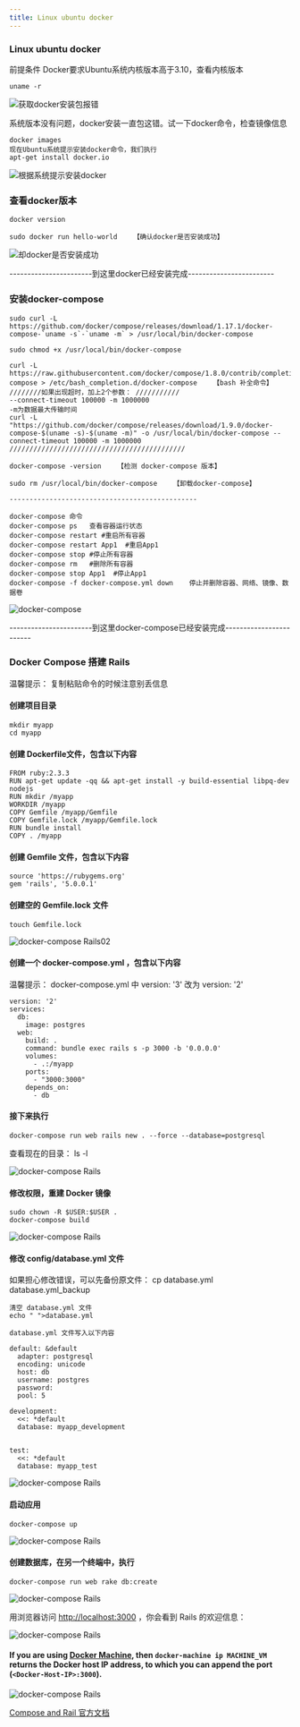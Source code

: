 ```yaml
---
title: Linux ubuntu docker
---
```

### Linux ubuntu docker

前提条件 Docker要求Ubuntu系统内核版本高于3.10，查看内核版本

```
uname -r
```

![获取docker安装包报错](/img/linux_ubuntu_docker/docker_get_error.png)

系统版本没有问题，docker安装一直包这错。试一下docker命令，检查镜像信息

```
docker images
现在Ubuntu系统提示安装docker命令，我们执行
apt-get install docker.io
```

![根据系统提示安装docker](/img/linux_ubuntu_docker/docker_instal.png)

### 查看docker版本

```
docker version

sudo docker run hello-world    【确认docker是否安装成功】
```

![却docker是否安装成功](/img/linux_ubuntu_docker/docker_v.png)

-----------------------到这里docker已经安装完成------------------------

### 安装docker-compose

```
sudo curl -L https://github.com/docker/compose/releases/download/1.17.1/docker-compose-`uname -s`-`uname -m` > /usr/local/bin/docker-compose

sudo chmod +x /usr/local/bin/docker-compose

curl -L https://raw.githubusercontent.com/docker/compose/1.8.0/contrib/completion/bash/docker-compose > /etc/bash_completion.d/docker-compose    【bash 补全命令】
////////如果出现超时，加上2个参数： ///////////
--connect-timeout 100000 -m 1000000
-m为数据最大传输时间
curl -L "https://github.com/docker/compose/releases/download/1.9.0/docker-compose-$(uname -s)-$(uname -m)" -o /usr/local/bin/docker-compose --connect-timeout 100000 -m 1000000 
////////////////////////////////////////////

docker-compose -version    【检测 docker-compose 版本】

sudo rm /usr/local/bin/docker-compose    【卸载docker-compose】

-----------------------------------------------

docker-compose 命令
docker-compose ps   查看容器运行状态
docker-compose restart #重启所有容器
docker-compose restart App1  #重启App1
docker-compose stop #停止所有容器
docker-compose rm   #删除所有容器
docker-compose stop App1  #停止App1
docker-compose -f docker-compose.yml down    停止并删除容器、网络、镜像、数据卷
```

![docker-compose](/img/linux_ubuntu_docker/docker_compose.png)

-----------------------到这里docker-compose已经安装完成------------------------

### Docker Compose 搭建 Rails
温馨提示： 复制粘贴命令的时候注意别丢信息

#### 创建项目目录

```
mkdir myapp
cd myapp
```

#### 创建 Dockerfile文件，包含以下内容

```
FROM ruby:2.3.3
RUN apt-get update -qq && apt-get install -y build-essential libpq-dev nodejs
RUN mkdir /myapp
WORKDIR /myapp
COPY Gemfile /myapp/Gemfile
COPY Gemfile.lock /myapp/Gemfile.lock
RUN bundle install
COPY . /myapp
```

#### 创建 Gemfile 文件，包含以下内容

```
source 'https://rubygems.org'
gem 'rails', '5.0.0.1'
```

#### 创建空的 Gemfile.lock 文件

```
touch Gemfile.lock
```

![docker-compose Rails02](/img/linux_ubuntu_docker/docker_compose_Rails02.png)

#### 创建一个 docker-compose.yml ，包含以下内容

温馨提示：
docker-compose.yml  中 version: '3' 改为 version: '2'

```
version: '2'
services:
  db:
    image: postgres
  web:
    build: .
    command: bundle exec rails s -p 3000 -b '0.0.0.0'
    volumes:
      - .:/myapp
    ports:
      - "3000:3000"
    depends_on:
      - db
```

#### 接下来执行

```
docker-compose run web rails new . --force --database=postgresql
```

查看现在的目录：  ls -l   

![docker-compose Rails](/img/linux_ubuntu_docker/docker_compose_Rails03.png)

#### 修改权限，重建 Docker 镜像

```
sudo chown -R $USER:$USER .
docker-compose build
```

![docker-compose Rails](/img/linux_ubuntu_docker/docker_compose_Rails04.png)

#### 修改 config/database.yml 文件

如果担心修改错误，可以先备份原文件： cp database.yml database.yml_backup

```
清空 database.yml 文件
echo " ">database.yml

database.yml 文件写入以下内容

default: &default
  adapter: postgresql
  encoding: unicode
  host: db
  username: postgres
  password:
  pool: 5

development:
  <<: *default
  database: myapp_development


test:
  <<: *default
  database: myapp_test

```

![docker-compose Rails](/img/linux_ubuntu_docker/docker_compose_Rails05.png)

#### 启动应用

```
docker-compose up
```

![docker-compose Rails](/img/linux_ubuntu_docker/docker_compose_Rails06.png)

#### 创建数据库，在另一个终端中，执行

```
docker-compose run web rake db:create
```

![docker-compose Rails](/img/linux_ubuntu_docker/docker_compose_Rails07.png)

用浏览器访问 [http://localhost:3000](http://localhost:3000/) ，你会看到 Rails 的欢迎信息：

![docker-compose Rails](/img/linux_ubuntu_docker/docker_compose_Rails.png)

#### If you are using [Docker Machine](https://docs.docker.com/machine/overview/), then `docker-machine ip MACHINE_VM` returns the Docker host IP address, to which you can append the port (`<Docker-Host-IP>:3000`).

![docker-compose Rails](/img/linux_ubuntu_docker/docker_compose_Rails08.png)

[Compose and Rail 官方文档](https://docs.docker.com/compose/rails/#rebuild-the-application "docker-compose 安装Rails官方文档")